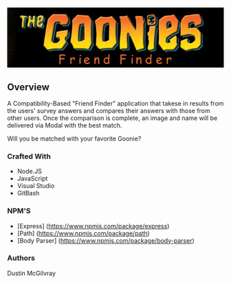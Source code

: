 <p align="center">
  <img src = markdown/goonies_header.jpg/>
</p>

## Overview
A Compatibility-Based "Friend Finder" application that takese in results from the users' survey answers and compares their answers with those from other users. Once the comparison is complete, an image and name will be delivered via Modal with the best match.

Will you be matched with your favorite Goonie?

### Crafted With
* Node.JS
* JavaScript
* Visual Studio
* GitBash

### NPM'S
* [Express] (https://www.npmjs.com/package/express)
* [Path] (https://www.npmjs.com/package/path)
* [Body Parser] (https://www.npmjs.com/package/body-parser)


### Authors
Dustin McGilvray

